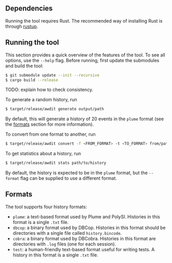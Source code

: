 ## Dependencies

Running the tool requires Rust.
The recommended way of installing Rust is through [rustup](https://rustup.rs).

## Running the tool

This section provides a quick overview of the features of the tool.
To see all options, use the `--help` flag.
Before running, first update the submodules and build the tool:

```bash
$ git submodule update --init --recursive
$ cargo build --release
```

TODO: explain how to check consistency.

To generate a random history, run

```bash
$ target/release/awdit generate output/path
```

By default, this will generate a history of 20 events in the `plume` format (see the [formats](#formats) section for more information).

To convert from one format to another, run

```bash
$ target/release/awdit convert -f <FROM_FORMAT> -t <TO_FORMAT> from/path to/path
```

To get statistics about a history, run

```bash
$ target/release/awdit stats path/to/history
```

By default, the history is expected to be in the `plume` format, but the `--format` flag can be supplied to use a different format.

## Formats

The tool supports four history formats:

- `plume`: a text-based format used by Plume and PolySI. Histories in this format is a single `.txt` file.
- `dbcop`: a binary format used by DBCop. Histories in this format should be directories with a single file called `history.bincode`.
- `cobra`: a binary format used by DBCobra. Histories in this format are directories with `.log` files (one for each session).
- `test`: a human-friendly text-based format useful for writing tests. A history in this format is a single `.txt` file.
